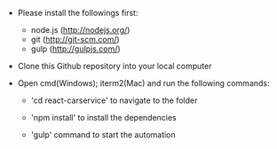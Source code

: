 - Please install the followings first:
	+ node.js (http://nodejs.org/)
	+ git (http://git-scm.com/)
	+ gulp (http://gulpjs.com/)

- Clone this Github repository into your local computer

- Open cmd(Windows); iterm2(Mac) and run the following commands:

    + 'cd react-carservice' to navigate to the folder

    + 'npm install' to install the dependencies

    + 'gulp' command to start the automation
